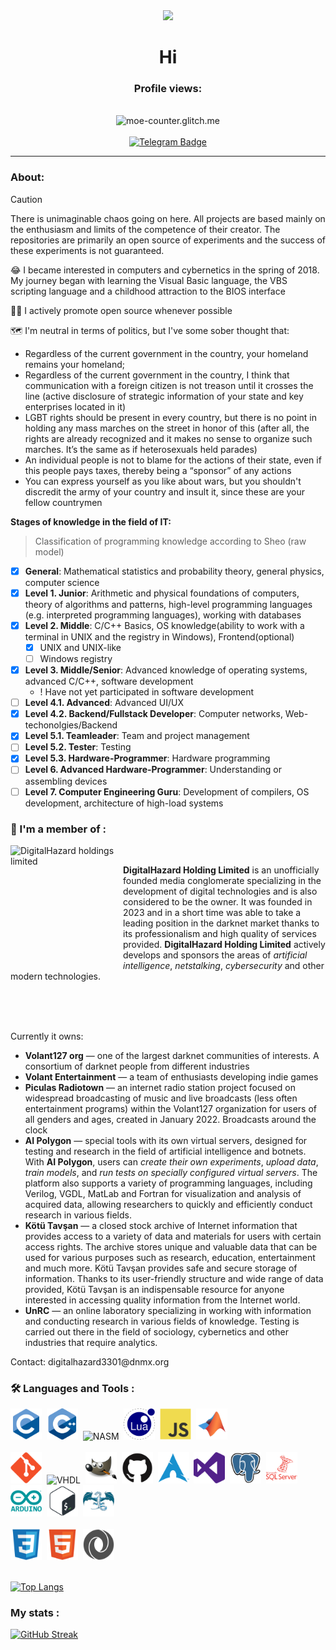 <div id="header" align="center">
  	<img src="https://media.giphy.com/media/QXJk9Nsk3YvqwQsPZs/giphy.gif" width="300"/>
  	<h1>Hi</h1>
  	<div id="badges">
		<h3> Profile views: </h3><br>
		<img src="https://moe-counter.glitch.me/get/@MSIborisyeltsin.github.readme" alt="moe-counter.glitch.me"/>
		<br><br>
  		<a href="https://t.me/femboyattack"><img src="https://img.shields.io/badge/Telegram-blue?logo=telegram&logoColor=white&style=for-the-badge" alt="Telegram Badge"/></a>
	</div>
</div>

---
### About:

> [!CAUTION]
> There is unimaginable chaos going on here. All projects are based mainly on the enthusiasm and limits of the competence of their creator. The repositories are primarily an open source of experiments and the success of these experiments is not guaranteed.

:joy: I became interested in computers and cybernetics in the spring of 2018. My journey began with learning the Visual Basic language, the VBS scripting language and a childhood attraction to the BIOS interface

:pirate_flag: I actively promote open source whenever possible

:world_map: I'm neutral in terms of politics, but I've some sober thought that: 
- Regardless of the current government in the country, your homeland remains your homeland;
- Regardless of the current government in the country, I think that communication with a foreign citizen is not treason until it crosses the line (active disclosure of strategic information of your state and key enterprises located in it)
- LGBT rights should be present in every country, but there is no point in holding any mass marches on the street in honor of this (after all, the rights are already recognized and it makes no sense to organize such marches. It’s the same as if heterosexuals held parades)
- An individual people is not to blame for the actions of their state, even if this people pays taxes, thereby being a “sponsor” of any actions
- You can express yourself as you like about wars, but you shouldn't discredit the army of your country and insult it, since these are your fellow countrymen

**Stages of knowledge in the field of IT:**
> Classification of programming knowledge according to Sheo (raw model)

- [x] **General**: Mathematical statistics and probability theory, general physics, computer science
- [x] **Level 1. Junior**: Arithmetic and physical foundations of computers, theory of algorithms and patterns, high-level programming languages (e.g. interpreted programming languages), working with databases
- [x] **Level 2. Middle**: C/C++ Basics, OS knowledge(ability to work with a terminal in UNIX and the registry in Windows), Frontend(optional)
	- [x] UNIX and UNIX-like
	- [ ] Windows registry
- [x] **Level 3. Middle/Senior**: Advanced knowledge of operating systems, advanced C/C++, software development
	- ! Have not yet participated in software development
- [ ] **Level 4.1. Advanced**: Advanced UI/UX
- [x] **Level 4.2. Backend/Fullstack Developer**: Computer networks, Web-techonolgies/Backend
- [x] **Level 5.1. Teamleader**: Team and project management
- [ ] **Level 5.2. Tester**: Testing
- [x] **Level 5.3. Hardware-Programmer**: Hardware programming
- [ ] **Level 6. Advanced Hardware-Programmer**: Understanding or assembling devices
- [ ] **Level 7. Computer Engineering Guru**: Development of compilers, OS development, architecture of high-load systems

### :briefcase: I'm a member of :
<div>
	<img src="https://github.com/MSIborisyeltsin/MSIborisyeltsin/assets/95223648/c761c4bf-fbfb-47bf-9714-b310ff3212dd" title="DigitalHazard" alt="DigitalHazard holdings limited" width="180" height="200" align="left"></img> <br>
	<p><b>DigitalHazard Holding Limited</b> is an unofficially founded media conglomerate specializing in the development of digital technologies and is also considered to be the owner. It was founded in 2023 and in a short time was able to take a leading position in the darknet market thanks to its professionalism and high quality of services provided. <b>DigitalHazard Holding Limited</b> actively develops and sponsors the areas of <i>artificial intelligence</i>, <i>netstalking</i>, <i>cybersecurity</i> and other modern technologies.</p>
	<br><br><br>
	<p>Currently it owns:</p>
	<ul>
		<li><b>Volant127 org</b> — one of the largest darknet communities of interests. A consortium of darknet people from different industries</li>
		<li><b>Volant Entertainment</b> — a team of enthusiasts developing indie games</li>
		<li><b>Piculas Radiotown</b> — an internet radio station project focused on widespread broadcasting of music and live broadcasts (less often entertainment programs) within the Volant127 organization for users of all genders and ages, created in January 2022. Broadcasts around the clock</li>
		<li><b>AI Polygon</b> — special tools with its own virtual servers, designed for testing and research in the field of artificial intelligence and botnets. With <b>AI Polygon</b>, users can <i>create their own experiments</i>, <i>upload data</i>, <i>train models</i>, and <i>run tests on specially configured virtual servers</i>. The platform also supports a variety of programming languages, including Verilog, VGDL, MatLab and Fortran for visualization and analysis of acquired data, allowing researchers to quickly and efficiently conduct research in various fields.</li>
		<li><b>Kötü Tavşan</b> — a closed stock archive of Internet information that provides access to a variety of data and materials for users with certain access rights. The archive stores unique and valuable data that can be used for various purposes such as research, education, entertainment and much more. Kötü Tavşan provides safe and secure storage of information. Thanks to its user-friendly structure and wide range of data provided, Kötü Tavşan is an indispensable resource for anyone interested in accessing quality information from the Internet world.</li>
		<li><b>UnRC</b> — an online laboratory specializing in working with information and conducting research in various fields of knowledge. Testing is carried out there in the field of sociology, cybernetics and other industries that require analytics.</li>
	</ul>
</div>
Contact: digitalhazard3301@dnmx.org

### :hammer_and_wrench: Languages and Tools :
<div>
  	<img src="https://github.com/devicons/devicon/blob/master/icons/c/c-original.svg" title="C" alt="C" width="50" height="50"/>&nbsp;
	<img src="https://github.com/devicons/devicon/blob/master/icons/cplusplus/cplusplus-original.svg" title="C++" alt="C++" width="50" height="50"/>&nbsp;
	<img src="https://seeklogo.com/images/N/netwide-assembler-nasm-logo-EC5B1109AC-seeklogo.com.png" title="NASM" alt="NASM" width="50" height="50"/>&nbsp;
	<img src="https://github.com/devicons/devicon/blob/master/icons/lua/lua-original.svg" title="Lua" alt="Lua" width="50" height="50"/>&nbsp;
	<img src="https://github.com/devicons/devicon/blob/master/icons/javascript/javascript-original.svg" title="JS" alt="JavaScript" width="50" height="50"/>&nbsp;
	<img src="https://github.com/devicons/devicon/blob/master/icons/matlab/matlab-original.svg" title="Matlab" alt="Matlab" width="50" height="50"/>&nbsp;
	<br><br>
	<img src="https://github.com/devicons/devicon/blob/master/icons/git/git-original.svg" title="Git" alt="Git" width="50" height="50"/>&nbsp;
	<img src="https://github.com/MSIborisyeltsin/MSIborisyeltsin/assets/95223648/fd797ef3-19ac-47d7-99cd-0f02729fdf55" title="VHDL" alt="VHDL" width="50" height="50"/>&nbsp;
	<img src="https://github.com/devicons/devicon/blob/master/icons/gimp/gimp-original.svg" title="GIMP" alt="GIMP" width="50" height="50"/>&nbsp;
	<img src="https://github.com/devicons/devicon/blob/master/icons/github/github-original.svg" title="GitHub" alt="GitHub" width="50" height="50"/>&nbsp;
	<img src="https://github.com/devicons/devicon/blob/master/icons/archlinux/archlinux-original.svg" title="Arch" alt="MyOS" width="50" height="50"/>&nbsp;
	<img src="https://github.com/devicons/devicon/blob/master/icons/visualstudio/visualstudio-plain.svg" title="VS" alt="VisualStudio" width="50" height="50"/>&nbsp;
	<img src="https://github.com/devicons/devicon/blob/master/icons/postgresql/postgresql-original.svg" title="SQL" alt="PostrgeSQL" width="50" height="50"/>&nbsp;
	<img src="https://github.com/devicons/devicon/blob/master/icons/microsoftsqlserver/microsoftsqlserver-plain-wordmark.svg" title="SQL" alt="TSQL" width="50" height="50"/>&nbsp;
	<img src="https://github.com/devicons/devicon/blob/master/icons/arduino/arduino-original-wordmark.svg" title="Arduino" alt="Arduino" width="50" height="50"/>&nbsp
	<img src="https://github.com/devicons/devicon/blob/master/icons/bash/bash-original.svg" title="Bash" alt="Bash" width="50" height="50"/>&nbsp;
 	<img src="https://github.com/devicons/devicon/blob/master/icons/llvm/llvm-original.svg" title="Clang" alt="Clang" width="50" height="50"/>&nbsp;
	<br><br>
	<img src="https://github.com/devicons/devicon/blob/master/icons/css3/css3-original.svg" title="CSS3" alt="CSS3" width="50" height="50"/>&nbsp;
	<img src="https://github.com/devicons/devicon/blob/master/icons/html5/html5-original.svg" title="HTML5" alt="HTML5" width="50" height="50"/>&nbsp;
 	<img src="https://github.com/devicons/devicon/blob/master/icons/json/json-plain.svg" title="JSON" alt="JSON" width="50" height="50"/>&nbsp;
	
</div>
<br>

[![Top Langs](https://github-readme-stats.vercel.app/api/top-langs/?username=MSIborisyeltsin&layout=compact&theme=neon)](https://github.com/anuraghazra/github-readme-stats)

### My stats :

[![GitHub Streak](http://github-readme-streak-stats.herokuapp.com?user=MSIborisyeltsin&theme=neon&hide_border=%D0%9B%D0%9E%D0%96%D0%AC&border_radius=5&locale=en&card_width=500)](https://git.io/streak-stats)
